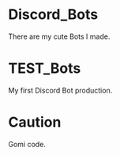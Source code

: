# Discord_Bots
There are my cute Bots I made.

# TEST_Bots
My first Discord Bot production.

# Caution
Gomi code.
